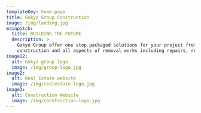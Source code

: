 ```yaml
---
templateKey: home-page
title: Gokyo Group Construction
image: /img/landing.jpg
mainpitch:
  title: BUILDING THE FUTURE
  description: >
    Gokyo Group offer one stop packaged solutions for your project from design, project management,
    construction and all aspects of removal works including repairs, renovations and extensions.
image12:
  alt: Gokyo group logo
  image: /img/group-logo.jpg
image2:
  alt: Real Estate website
  image: /img/realestate-logo.jpg
image3:
  alt: Construction Website
  image: /img/construction-logo.jpg
---
```

